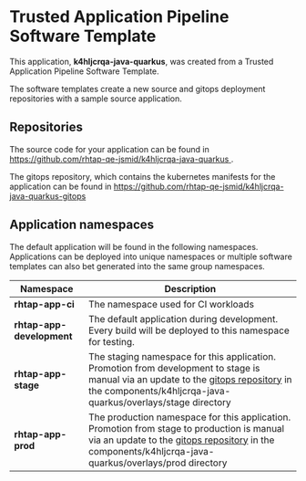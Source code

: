 # Trusted Application Pipeline Software Template

This application, **k4hljcrqa-java-quarkus**, was created from a Trusted Application Pipeline Software Template.

The software templates create a new source and gitops deployment repositories with a sample source application. 

## Repositories

The source code for your application can be found in [https://github.com/rhtap-qe-jsmid/k4hljcrqa-java-quarkus ](https://github.com/rhtap-qe-jsmid/k4hljcrqa-java-quarkus ).
 
The gitops repository, which contains the kubernetes manifests for the application can be found in 
[https://github.com/rhtap-qe-jsmid/k4hljcrqa-java-quarkus-gitops ](https://github.com/rhtap-qe-jsmid/k4hljcrqa-java-quarkus-gitops ) 

## Application namespaces 

The default application will be found in the following namespaces. Applications can be deployed into unique namespaces or multiple software templates can also bet generated into the same group namespaces.  

|  Namespace   |  Description   |  
| -------- | -------- |
| **rhtap-app-ci** | The namespace used for CI workloads |
| **rhtap-app-development** | The default application during development. Every build will be deployed to this namespace for testing. |
| **rhtap-app-stage** | The staging namespace for this application. Promotion from development to stage is manual via an update to the [gitops repository](https://github.com/rhtap-qe-jsmid/k4hljcrqa-java-quarkus-gitops ) in the components/k4hljcrqa-java-quarkus/overlays/stage directory |
| **rhtap-app-prod** | The production namespace for this application. Promotion from stage to production is manual via an update to the [gitops repository](https://github.com/rhtap-qe-jsmid/k4hljcrqa-java-quarkus-gitops ) in the components/k4hljcrqa-java-quarkus/overlays/prod directory |